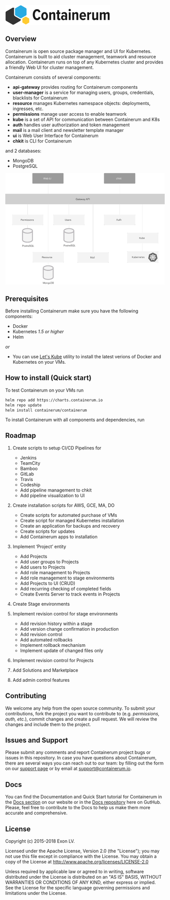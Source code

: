 ![Containerum logo](logo.svg)

## Overview

Containerum is open source package manager and UI for Kubernetes. Containerum is built to aid cluster management, teamwork and resource allocation. Containerum runs on top of any Kubernetes cluster and provides a friendly Web UI for cluster management. 

Containerum consists of several components:

* **api-gateway** provides routing for Containerum components
* **user-manager** is a service for managing users, groups, credentials, blacklists for Containerum
* **resource** manages Kubernetes namespace objects: deployments, ingresses, etc.
* **permissions** manage user access to enable teamwork
* **kube** is a set of API for communication between Containerum and K8s
* **auth** handles user authorization and token management
* **mail** is a mail client and newsletter template manager
* **ui** is Web User Interface for Containerum
* **chkit** is CLI for Containerum 

and 2 databases:
* MongoDB
* PostgreSQL



![Containerum_componenets](components.png)


## Prerequisites
Before installing Containerum make sure you have the following components:

* Docker
* Kubernetes *1.5 or higher*
* Helm

*or*

* You can use [Let's Kube](https://github.com/containerum/letskube) utility to install the latest verions of Docker and Kubernetes on your VMs.

## How to install (Quick start)
To test Containerum on your VMs run 

``` 
helm repo add https://charts.containerum.io
helm repo update
helm install containerum/containerum
```

To install Containerum with all components and dependencies, run
## Roadmap

1) Create scripts to setup CI/CD Pipelines for
	- Jenkins
	- TeamCity
	- Bamboo
	- GitLab
	- Travis
	- Codeship
	- Add pipeline management to chkit
 	- Add pipeline visualization to UI

2) Create installation scripts for AWS, GCE, MA, DO
	- Create scripts for automated purchase of VMs
	- Create script for managed Kubernetes installation 
	- Create an application for backups and recovery
	- Create scripts for updates
	- Add Containerum apps to installation

3) Implement ‘Project’ entity
	- Add Projects
	- Add user groups to Projects
	- Add users to Projects
	- Add role management to Projects
	- Add role management to stage environments
	- Add Projects to UI (CRUD)
	- Add recurring checking of completed fields
	- Create Events Server to track events in Projects

4) Create Stage environments

5) Implement revision control for stage environments
	- Add revision history within a stage
	- Add version change confirmation in production
	- Add revision control
	- Add automated rollbacks
	- Implement rollback mechanism
	- Implement update of changed files only

6) Implement revision control for Projects

7) Add Solutions and Marketplace

8) Add admin control features

## Contributing
We welcome any help from the open source community. To submit your contributions, fork the project you want to contribute to (e.g. *permissions, auth, etc.*), commit changes and create a pull request. We will review the changes and include them to the project. 

## Issues and Support
Please submit any comments and report Containerum project bugs or issues in this repository.
In case you have questions about Containerum, there are several ways you can reach out to our team: by filling out the form on our [support page](https://containerum.com/support/) or by email at support@containerum.io.

## Docs
You can find the Documentation and Quick Start tutorial for Containerum in the [Docs section](https://docs.containerum.com/docs/about/) on our website or in the [Docs repository](https://github.com/containerum/docs) here on GutHub. Please, feel free to contribute to the Docs to help us make them more accurate and comprehensive.

## License
Copyright (c) 2015-2018 Exon LV.

Licensed under the Apache License, Version 2.0 (the "License"); you may not use this file except in compliance with the License. You may obtain a copy of the License at http://www.apache.org/licenses/LICENSE-2.0

Unless required by applicable law or agreed to in writing, software distributed under the License is distributed on an "AS IS" BASIS, WITHOUT WARRANTIES OR CONDITIONS OF ANY KIND, either express or implied. See the License for the specific language governing permissions and limitations under the License.
